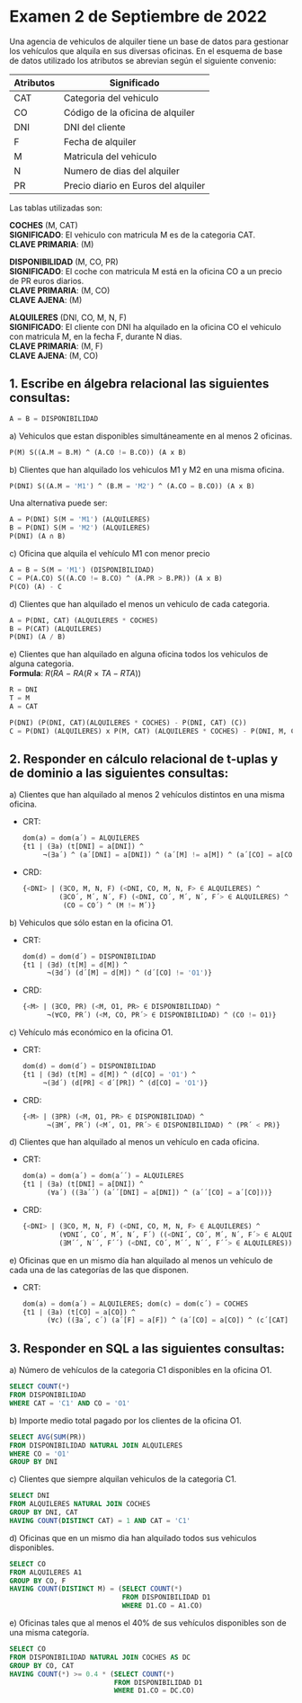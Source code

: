 # Examen 2 de Septiembre de 2022

Una agencia de vehiculos de alquiler tiene un base de datos para gestionar los vehículos que alquila en sus diversas oficinas. En el esquema de base de datos utilizado los atributos se abrevian según el siguiente convenio:

| Atributos | Significado                         |
| --------- | ----------------------------------- |
| CAT       | Categoria del vehiculo              |
| CO        | Código de la oficina de alquiler   |
| DNI       | DNI del cliente                     |
| F         | Fecha de alquiler                   |
| M         | Matricula del vehiculo              |
| N         | Numero de dias del alquiler         |
| PR        | Precio diario en Euros del alquiler |

Las tablas utilizadas son:

**COCHES** (M, CAT)\
**SIGNIFICADO**: El vehiculo con matricula M es de la categoria CAT.\
**CLAVE PRIMARIA**: (M)

**DISPONIBILIDAD** (M, CO, PR)\
**SIGNIFICADO**: El coche con matricula M está en la oficina CO a un precio de PR euros diarios.\
**CLAVE PRIMARIA**: (M, CO)\
**CLAVE AJENA**: (M)

**ALQUILERES** (DNI, CO, M, N, F)\
**SIGNIFICADO**: El cliente con DNI ha alquilado en la oficina CO el vehiculo con matricula M, en la fecha F, durante N dias.\
**CLAVE PRIMARIA**: (M, F)\
**CLAVE AJENA**: (M, CO)

## 1. Escribe en álgebra relacional las siguientes consultas:
```sql
A = B = DISPONIBILIDAD
```

a) Vehiculos que estan disponibles simultáneamente en al menos 2 oficinas.
```sql
P(M) S((A.M = B.M) ^ (A.CO != B.CO)) (A x B)
```

b) Clientes que han alquilado los vehiculos M1 y M2 en una misma oficina.
```sql
P(DNI) S((A.M = 'M1') ^ (B.M = 'M2') ^ (A.CO = B.CO)) (A x B)
```

Una alternativa puede ser:
```sql
A = P(DNI) S(M = 'M1') (ALQUILERES)
B = P(DNI) S(M = 'M2') (ALQUILERES)
P(DNI) (A ∩ B)
```

c) Oficina que alquila el vehículo M1 con menor precio
```sql
A = B = S(M = 'M1') (DISPONIBILIDAD)
C = P(A.CO) S((A.CO != B.CO) ^ (A.PR > B.PR)) (A x B)
P(CO) (A) - C
```

d) Clientes que han alquilado el menos un vehiculo de cada categoria.
```sql
A = P(DNI, CAT) (ALQUILERES * COCHES)
B = P(CAT) (ALQUILERES)
P(DNI) (A / B)
```

e) Clientes que han alquilado en alguna oficina todos los vehiculos de alguna categoria.\
**Formula**: $R(RA \ - \ RA (R \ \times \ TA - RTA))$

```sql
R = DNI
T = M
A = CAT

P(DNI) (P(DNI, CAT)(ALQUILERES * COCHES) - P(DNI, CAT) (C))
C = P(DNI) (ALQUILERES) x P(M, CAT) (ALQUILERES * COCHES) - P(DNI, M, CAT) (ALQUILERES * COCHES)
```

## 2. Responder en cálculo relacional de t-uplas y de dominio a las siguientes consultas:
a) Clientes que han alquilado al menos 2 vehículos distintos en una misma oficina.
* CRT:
  ```sql
  dom(a) = dom(a´) = ALQUILERES
  {t1 | (∃a) (t[DNI] = a[DNI]) ^
       ¬(∃a´) ^ (a´[DNI] = a[DNI]) ^ (a´[M] != a[M]) ^ (a´[CO] = a[CO])}
  ```

* CRD:
  ```sql
  {<DNI> | (∃CO, M, N, F) (<DNI, CO, M, N, F> ∈ ALQUILERES) ^
           (∃CO´, M´, N´, F) (<DNI, CO´, M´, N´, F´> ∈ ALQUILERES) ^
            (CO = CO´) ^ (M != M´)}
  ```

b) Vehiculos  que sólo estan en la oficina O1.
* CRT:
  ```sql
  dom(d) = dom(d´) = DISPONIBILIDAD
  {t1 | (∃d) (t[M] = d[M]) ^
        ¬(∃d´) (d´[M] = d[M]) ^ (d´[CO] != 'O1')}
  ```

* CRD:
  ```sql
  {<M> | (∃CO, PR) (<M, O1, PR> ∈ DISPONIBILIDAD) ^
        ¬(∀CO, PR´) (<M, CO, PR´> ∈ DISPONIBILIDAD) ^ (CO != O1)}
  ```

c) Vehículo más económico en la oficina O1.
* CRT:
  ```sql
  dom(d) = dom(d´) = DISPONIBILIDAD
  {t1 | (∃d) (t[M] = d[M]) ^ (d[CO] = 'O1') ^
       ¬(∃d´) (d[PR] < d´[PR]) ^ (d[CO] = 'O1')}
  ```

* CRD:
  ```sql
  {<M> | (∃PR) (<M, O1, PR> ∈ DISPONIBILIDAD) ^
        ¬(∃M´, PR´) (<M´, O1, PR´> ∈ DISPONIBILIDAD) ^ (PR´ < PR)}
  ```
  
d) Clientes que han alquilado al menos un vehículo en cada oficina.
* CRT:
  ```sql
  dom(a) = dom(a´) = dom(a´´) = ALQUILERES
  {t1 | (∃a) (t[DNI] = a[DNI]) ^
        (∀a´) ((∃a´´) (a´´[DNI] = a[DNI]) ^ (a´´[CO] = a´[CO]))}
  ```

* CRD:
  ```sql
  {<DNI> | (∃CO, M, N, F) (<DNI, CO, M, N, F> ∈ ALQUILERES) ^
           (∀DNI´, CO´, M´, N´, F´) ((<DNI´, CO´, M´, N´, F´> ∈ ALQUILERES) v 
           (∃M´´, N´´, F´´) (<DNI, CO´, M´´, N´´, F´´> ∈ ALQUILERES))}
  ```

e) Oficinas que en un mismo día han alquilado al menos un vehículo de cada una de las categorías de las que disponen.
* CRT:
  ```sql
  dom(a) = dom(a´) = ALQUILERES; dom(c) = dom(c´) = COCHES
  {t1 | (∃a) (t[CO] = a[CO]) ^
        (∀c) ((∃a´, c´) (a´[F] = a[F]) ^ (a´[CO] = a[CO]) ^ (c´[CAT] = c[CAT]) ^ (a´[M] = c´[M]))}
  ```

## 3. Responder en SQL a las siguientes consultas:
a) Número de vehículos de la categoria C1 disponibles en la oficina O1.
```sql
SELECT COUNT(*)
FROM DISPONIBILIDAD
WHERE CAT = 'C1' AND CO = 'O1'
```

b) Importe medio total pagado por los clientes de la oficina O1.
```sql
SELECT AVG(SUM(PR))
FROM DISPONIBILIDAD NATURAL JOIN ALQUILERES
WHERE CO = 'O1'
GROUP BY DNI
```

c) Clientes que siempre alquilan vehiculos de la categoria C1.
```sql
SELECT DNI
FROM ALQUILERES NATURAL JOIN COCHES
GROUP BY DNI, CAT
HAVING COUNT(DISTINCT CAT) = 1 AND CAT = 'C1'
```

d) Oficinas que en un mismo dia han alquilado todos sus vehiculos disponibles.
```sql
SELECT CO
FROM ALQUILERES A1
GROUP BY CO, F
HAVING COUNT(DISTINCT M) = (SELECT COUNT(*)
                            FROM DISPONIBILIDAD D1
                            WHERE D1.CO = A1.CO)
```

e) Oficinas tales que al menos el 40% de sus vehículos disponibles son de una misma categoría.
```sql
SELECT CO
FROM DISPONIBILIDAD NATURAL JOIN COCHES AS DC
GROUP BY CO, CAT
HAVING COUNT(*) >= 0.4 * (SELECT COUNT(*)
                          FROM DISPONIBILIDAD D1
                          WHERE D1.CO = DC.CO)
```